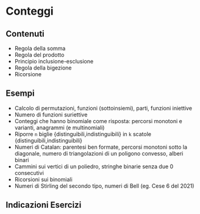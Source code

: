 # Conteggi

## Contenuti

- Regola della somma
- Regola del prodotto
- Principio inclusione-esclusione
- Regola della bigezione
- Ricorsione

## Esempi

- Calcolo di permutazioni, funzioni (sottoinsiemi), parti, funzioni iniettive
- Numero di funzioni suriettive
- Conteggi che hanno binomiale come risposta: percorsi monotoni e varianti, anagrammi (e multinomiali)
- Riporre `n` biglie {distinguibili,indistinguibili} in `k` scatole {distinguibili,indistinguibili}
- Numeri di Catalan: parentesi ben formate, percorsi monotoni sotto la diagonale, numero di triangolazioni di un poligono convesso, alberi binari
- Cammini sui vertici di un poliedro, stringhe binarie senza due 0 consecutivi
- Ricorsioni sui binomiali
- Numeri di Stirling del secondo tipo, numeri di Bell (eg. Cese 6 del 2021)

## Indicazioni Esercizi

